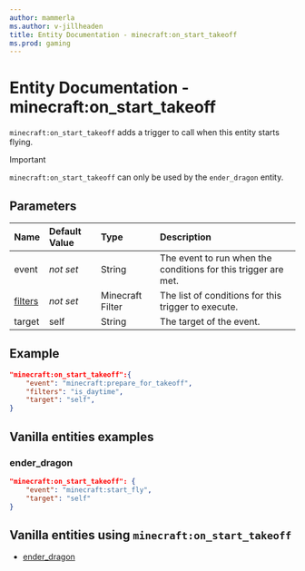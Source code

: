 ```yaml
---
author: mammerla
ms.author: v-jillheaden
title: Entity Documentation - minecraft:on_start_takeoff
ms.prod: gaming
---
```


# Entity Documentation - minecraft:on_start_takeoff

`minecraft:on_start_takeoff` adds a trigger to call when this entity starts flying.

>[!IMPORTANT]
> `minecraft:on_start_takeoff` can only be used by the `ender_dragon` entity.

## Parameters

|Name |Default Value  |Type  |Description  |
|:----------|:----------|:----------|:----------|
|event|*not set* | String|  The event to run when the conditions for this trigger are met. |
|[filters](../FilterList.md)|*not set* | Minecraft Filter| The list of conditions for this trigger to execute. |
|target| self| String| The target of the event. |

## Example

```json
"minecraft:on_start_takeoff":{
    "event": "minecraft:prepare_for_takeoff",
    "filters": "is_daytime",
    "target": "self",
}
```

## Vanilla entities examples

### ender_dragon

```json
"minecraft:on_start_takeoff": {
    "event": "minecraft:start_fly",
    "target": "self"
}
```

## Vanilla entities using `minecraft:on_start_takeoff`

- [ender_dragon](../../../../Source/VanillaBehaviorPack_Snippets/entities/ender_dragon.md)
